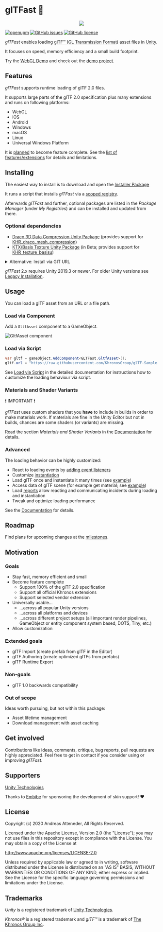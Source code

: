 # glTFast 🚀

<p align="center">
<img src="./Documentation~/img/gltf-unity-logos.png" />
</p>

[![openupm](https://img.shields.io/npm/v/com.atteneder.gltfast?label=openupm&registry_uri=https://package.openupm.com)](https://openupm.com/packages/com.atteneder.gltfast/)
[![GitHub issues](https://img.shields.io/github/issues/atteneder/glTFast)](https://github.com/atteneder/glTFast/issues)
[![GitHub license](https://img.shields.io/github/license/atteneder/glTFast)](https://github.com/atteneder/glTFast/blob/main/LICENSE.md)

*glTFast* enables loading [glTF™ (GL Transmission Format)][gltf] asset files in [Unity][unity].

It focuses on speed, memory efficiency and a small build footprint.

Try the [WebGL Demo][gltfast-web-demo] and check out the [demo project](https://github.com/atteneder/glTFastDemo).

## Features

*glTFast* supports runtime loading of glTF 2.0 files.

It supports large parts of the glTF 2.0 specification plus many extensions and runs on following platforms:

- WebGL
- iOS
- Android
- Windows
- macOS
- Linux
- Universal Windows Platform

It is [planned](#goals) to become feature complete. See the [list of features/extensions](./Documentation~/features.md) for details and limitations.

## Installing

The easiest way to install is to download and open the [Installer Package](https://package-installer.glitch.me/v1/installer/OpenUPM/com.atteneder.gltfast?registry=https%3A%2F%2Fpackage.openupm.com&scope=com.atteneder)

It runs a script that installs *glTFast* via a [scoped registry](https://docs.unity3d.com/Manual/upm-scoped.html).

Afterwards *glTFast* and further, optional packages are listed in the *Package Manager* (under *My Registries*) and can be installed and updated from there.

### Optional dependencies

- [Draco 3D Data Compression Unity Package](https://github.com/atteneder/DracoUnity) (provides support for [KHR_draco_mesh_compression](https://github.com/KhronosGroup/glTF/tree/master/extensions/2.0/Khronos/KHR_draco_mesh_compression))
- [KTX/Basis Texture Unity Package](https://github.com/atteneder/KtxUnity) (in Beta; provides support for [KHR_texture_basisu](https://github.com/KhronosGroup/glTF/tree/master/extensions/2.0/Khronos/KHR_texture_basisu))

<details><summary>Alternative: Install via GIT URL</summary>

Add *glTFast* via Unity's Package Manager ( Window -> Package Manager ). Click the ➕ on the top left and choose *Add package from GIT URL*.

![Package Manager -> + -> Add Package from git URL][upm_install]

Enter the following URL:

`https://github.com/atteneder/glTFast.git`

To add support for Draco mesh compression, repeat the last step and also add the DracoUnity packages using this URL:

`https://gitlab.com/atteneder/DracoUnity.git`

> Note: You have to have a GIT LFS client (large file support) installed on your system. Otherwise you will get an error that the native library file (dll on Windows) is corrupt!

</details>

*glTFast* 2.x requires Unity 2019.3 or newer. For older Unity versions see [Legacy Installation](./Documentation~/gltfast-1.md).

## Usage

You can load a glTF asset from an URL or a file path.

### Load via Component

Add a `GltfAsset` component to a GameObject.

![GltfAsset component][gltfasset_component]

### Load via Script

```C#
var gltf = gameObject.AddComponent<GLTFast.GltfAsset>();
gltf.url = "https://raw.githubusercontent.com/KhronosGroup/glTF-Sample-Models/master/2.0/Duck/glTF/Duck.gltf";
```

See [Load via Script](./Documentation~/glTFast.md#load-via-script) in the detailed documentation for instructions how to customize the loading behaviour via script.

### Materials and Shader Variants

❗ IMPORTANT ❗

*glTFast* uses custom shaders that you **have** to include in builds in order to make materials work. If materials are fine in the Unity Editor but not in builds, chances are some shaders (or variants) are missing.

Read the section *Materials and Shader Variants* in the [Documentation](./Documentation~/glTFast.md#materials-and-shader-variants) for details.

### Advanced

The loading behavior can be highly customized:

- React to loading events by [adding event listeners](./Documentation~/glTFast.md#custom-post-loading-behaviour)
- Customize [instantiation](./Documentation~/glTFast.md#instantiation)
- Load glTF once and instantiate it many times (see [example](./Documentation~/glTFast.md#custom-post-loading-behaviour))
- Access data of glTF scene (for example get material; see [example](./Documentation~/glTFast.md#custom-post-loading-behaviour))
- Load [reports](./Documentation~/glTFast.md#report) allow reacting and communicating incidents during loading and instantiation
- Tweak and optimize loading performance

See the [Documentation](./Documentation~/glTFast.md) for details.

## Roadmap

Find plans for upcoming changes at the [milestones](https://github.com/atteneder/glTFast/milestones).

## Motivation

### Goals

- Stay fast, memory efficient and small
- Become feature complete
  - Support 100% of the glTF 2.0 specification
  - Support all official Khronos extensions
  - Support selected vendor extension
- Universally usable…
  - …across all popular Unity versions
  - …across all platforms and devices
  - …across different project setups (all important render pipelines, GameObject or entity component system based, DOTS, Tiny, etc.)
- Allow customization

### Extended goals

- glTF Import (create prefab from glTF in the Editor)
- glTF Authoring (create optimized glTFs from prefabs)
- glTF Runtime Export

### Non-goals

- glTF 1.0 backwards compatibility

### Out of scope

Ideas worth pursuing, but not within this package:

- Asset lifetime management
- Download management with asset caching

## Get involved

Contributions like ideas, comments, critique, bug reports, pull requests are highly appreciated. Feel free to get in contact if you consider using or improving *glTFast*.

## Supporters

[Unity Technologies][unity]

Thanks to [Embibe][embibe] for sponsoring the development of skin support! ❤️

## License

Copyright (c) 2020 Andreas Atteneder, All Rights Reserved.

Licensed under the Apache License, Version 2.0 (the "License");
you may not use files in this repository except in compliance with the License.
You may obtain a copy of the License at

   <http://www.apache.org/licenses/LICENSE-2.0>

Unless required by applicable law or agreed to in writing, software
distributed under the License is distributed on an "AS IS" BASIS,
WITHOUT WARRANTIES OR CONDITIONS OF ANY KIND, either express or implied.
See the License for the specific language governing permissions and
limitations under the License.

## Trademarks

*Unity* is a registered trademark of [Unity Technologies][unity].

*Khronos®* is a registered trademark and *glTF™* is a trademark of [The Khronos Group Inc][khronos].

[unity]: https://unity.com
[gltf]: https://www.khronos.org/gltf
[gltfast-web-demo]: https://gltf.pixel.engineer
[khronos]: https://www.khronos.org
[embibe]: https://www.embibe.com
[gltfasset_component]: ./Documentation~/img/gltfasset_component.png  "Inspector showing a GltfAsset component added to a GameObject"
[upm_install]: ./Documentation~/img/upm_install.png  "Unity Package Manager add menu"
